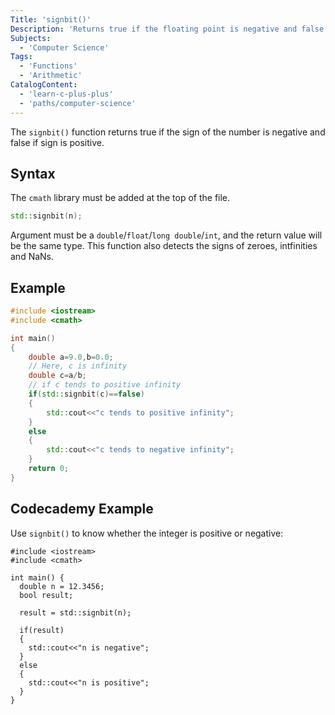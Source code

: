 ```yaml
---
Title: 'signbit()'
Description: 'Returns true if the floating point is negative and false if floating point is positive.'
Subjects:
  - 'Computer Science'
Tags:
  - 'Functions'
  - 'Arithmetic'
CatalogContent:
  - 'learn-c-plus-plus'
  - 'paths/computer-science'
---
```


The `signbit()` function returns true if the sign of the  number is negative and false if sign is positive.

## Syntax

The `cmath` library must be added at the top of the file.

```cpp
std::signbit(n);
```

Argument must be a `double`/`float`/`long double`/`int`, and the return value will be the same type.
This function also detects the signs of zeroes, intfinities and NaNs.

## Example

```cpp
#include <iostream>
#include <cmath>

int main()
{
    double a=9.0,b=0.0;
    // Here, c is infinity
    double c=a/b;
    // if c tends to positive infinity
    if(std::signbit(c)==false)
    {
        std::cout<<"c tends to positive infinity";
    }
    else
    {
        std::cout<<"c tends to negative infinity";
    }
    return 0;
}
```

## Codecademy Example

Use `signbit()` to know whether the integer is positive or negative:

```codebyte/cpp
#include <iostream>
#include <cmath>

int main() {
  double n = 12.3456;
  bool result;

  result = std::signbit(n);

  if(result)
  {
    std::cout<<"n is negative";
  }
  else
  {
    std::cout<<"n is positive";
  }
}
```
